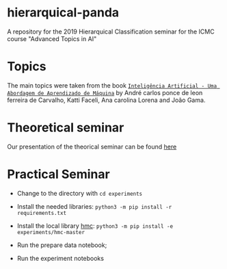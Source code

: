 # hierarquical-panda
A repository for the 2019 Hierarquical Classification seminar for the ICMC course "Advanced Topics in AI"

# Topics

The main topics were taken from the book [`Inteligência Artificial - Uma Abordagem de Aprendizado de Máquina`](https://www.passeidireto.com/livro/inteligencia-artificial-uma-abordagem-de-aprendizado-de-maquina-9788521621461) by André carlos ponce de leon ferreira de Carvalho, Katti Faceli, Ana carolina Lorena and João Gama.

# Theoretical seminar

Our presentation of the theorical seminar can be found [here](https://docs.google.com/presentation/d/e/2PACX-1vRFdHzAJ9GCIIwiTftBA6fyyeF4R7JATP7Ha3OICI0cOmAKrKL3XJt8EylRQ5tu6PnfQTKZRgaqUVe-/pub?start=false&loop=false&delayms=60000)

# Practical Seminar

- Change to the directory with `cd experiments`

- Install the needed libraries: `python3 -m pip install -r requirements.txt`

- Install the local library [hmc](https://github.com/davidwarshaw/hmc): `python3 -m pip install -e experiments/hmc-master`

- Run the prepare data notebook;

- Run the experiment notebooks



